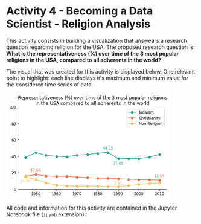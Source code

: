 # Activity 4 - Becoming a Data Scientist - Religion Analysis

This activity consists in building a visualization that answears a research question regarding religion for the USA. The proposed research question is: **What is the representativeness (%) over time of the 3 most popular religions in the USA, compared to all adherents in the world?**

The visual that was created for this activity is displayed below. One relevant point to highlight: each line displays it's maximum and minimum value for the considered time series of data.

![USA Religion Representativeness Compared to the World](USA_religion_representativeness.png)

All code and information for this activity are contained in the Jupyter Notebook file (`ipynb` extension).